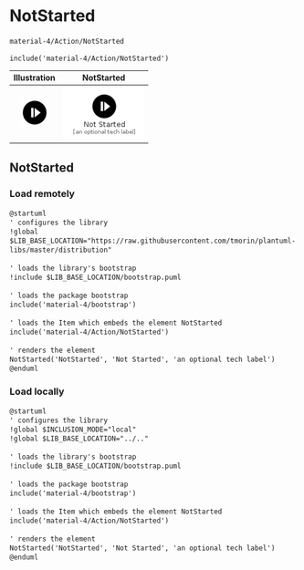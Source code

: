 # NotStarted


```text
material-4/Action/NotStarted
```

```text
include('material-4/Action/NotStarted')
```



| Illustration | NotStarted |
| :---: | :---: |
| ![illustration for Illustration](../../material-4/Action/NotStarted.png) | ![illustration for NotStarted](../../material-4/Action/NotStarted.Local.png) |




## NotStarted

### Load remotely
```plantuml
@startuml
' configures the library
!global $LIB_BASE_LOCATION="https://raw.githubusercontent.com/tmorin/plantuml-libs/master/distribution"

' loads the library's bootstrap
!include $LIB_BASE_LOCATION/bootstrap.puml

' loads the package bootstrap
include('material-4/bootstrap')

' loads the Item which embeds the element NotStarted
include('material-4/Action/NotStarted')

' renders the element
NotStarted('NotStarted', 'Not Started', 'an optional tech label')
@enduml
```

### Load locally
```plantuml
@startuml
' configures the library
!global $INCLUSION_MODE="local"
!global $LIB_BASE_LOCATION="../.."

' loads the library's bootstrap
!include $LIB_BASE_LOCATION/bootstrap.puml

' loads the package bootstrap
include('material-4/bootstrap')

' loads the Item which embeds the element NotStarted
include('material-4/Action/NotStarted')

' renders the element
NotStarted('NotStarted', 'Not Started', 'an optional tech label')
@enduml
```

